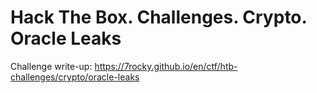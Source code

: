 # Hack The Box. Challenges. Crypto. Oracle Leaks

Challenge write-up: https://7rocky.github.io/en/ctf/htb-challenges/crypto/oracle-leaks
